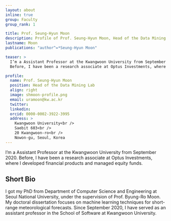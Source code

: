 ```yaml
---
layout: about
inline: true
group: Faculty
group_rank: 1

title: Prof. Seung-Hyun Moon
description: Profile of Prof. Seung-Hyun Moon, Head of the Data Mining Lab.
lastname: Moon
publications: "author^=*Seung-Hyun Moon"

teaser: >
  I’m a Assistant Professor at the Kwangwoon University from September 2020.
  Before, I have been a research associate at Optus Investments, where I developed financial products and managed equity funds.

profile:
  name: Prof. Seung-Hyun Moon
  position: Head of the Data Mining Lab
  align: right
  image: shmoon-profile.png
  email: uramoon@kw.ac.kr
  twitter:
  linkedin:
  orcid: 0000-0002-3922-3995
  address: >
    Kwangwoon University<br />
    Saebit 603<br />
    20 Kwangwoon-ro<br />
    Nowon-gu, Seoul, Korea
---
```


I’m a Assistant Professor at the Kwangwoon University from September 2020.
Before, I have been a research associate at Optus Investments, where I developed financial products and managed equity funds.

## Short Bio

I got my PhD from Department of Computer Science and Engineering at Seoul National University, under the supervision of Prof. Byung-Ro Moon. My doctoral dissertation focuses on machine learning techniques for short-range meteorological forecasts. Since September 2020, I have served as an assistant professor in the School of Software at Kwangwoon University.
